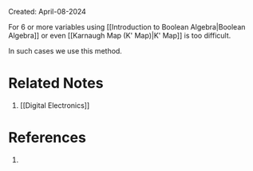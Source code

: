 Created: April-08-2024

For 6 or more variables using [[Introduction to Boolean Algebra|Boolean Algebra]] or even [[Karnaugh Map (K' Map)|K' Map]] is too difficult.

In such cases we use this method.

# Related Notes

1. [[Digital Electronics]]
# References

1. 
